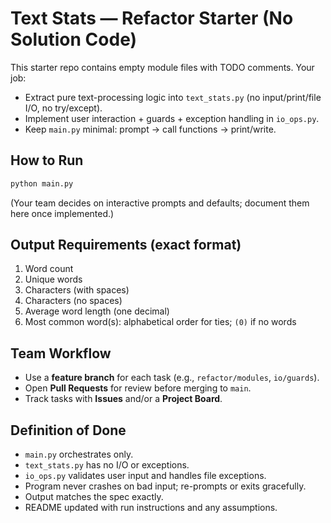 # Text Stats — Refactor Starter (No Solution Code)

This starter repo contains empty module files with TODO comments. Your job:
- Extract pure text-processing logic into `text_stats.py` (no input/print/file I/O, no try/except).
- Implement user interaction + guards + exception handling in `io_ops.py`.
- Keep `main.py` minimal: prompt → call functions → print/write.

## How to Run
```bash
python main.py
```
(Your team decides on interactive prompts and defaults; document them here once implemented.)

## Output Requirements (exact format)
1. Word count
2. Unique words
3. Characters (with spaces)
4. Characters (no spaces)
5. Average word length (one decimal)
6. Most common word(s): alphabetical order for ties; `(0)` if no words

## Team Workflow
- Use a **feature branch** for each task (e.g., `refactor/modules`, `io/guards`).
- Open **Pull Requests** for review before merging to `main`.
- Track tasks with **Issues** and/or a **Project Board**.

## Definition of Done
- `main.py` orchestrates only.
- `text_stats.py` has no I/O or exceptions.
- `io_ops.py` validates user input and handles file exceptions.
- Program never crashes on bad input; re-prompts or exits gracefully.
- Output matches the spec exactly.
- README updated with run instructions and any assumptions.
